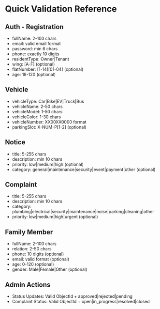 # Quick Validation Reference

## Auth - Registration

- fullName: 2-100 chars
- email: valid email format
- password: min 6 chars
- phone: exactly 10 digits
- residentType: Owner|Tenant
- wing: [A-F] (optional)
- flatNumber: [1-14][01-04] (optional)
- age: 18-120 (optional)

## Vehicle

- vehicleType: Car|Bike|EV|Truck|Bus
- vehicleName: 2-50 chars
- vehicleModel: 1-50 chars
- vehicleColor: 1-30 chars
- vehicleNumber: XX00XX0000 format
- parkingSlot: X-NUM-P[1-2] (optional)

## Notice

- title: 5-255 chars
- description: min 10 chars
- priority: low|medium|high (optional)
- category: general|maintenance|security|event|payment|other (optional)

## Complaint

- title: 5-255 chars
- description: min 10 chars
- category: plumbing|electrical|security|maintenance|noise|parking|cleaning|other
- priority: low|medium|high|urgent (optional)

## Family Member

- fullName: 2-100 chars
- relation: 2-50 chars
- phone: 10 digits (optional)
- email: valid format (optional)
- age: 0-120 (optional)
- gender: Male|Female|Other (optional)

## Admin Actions

- Status Updates: Valid ObjectId + approved|rejected|pending
- Complaint Status: Valid ObjectId + open|in_progress|resolved|closed